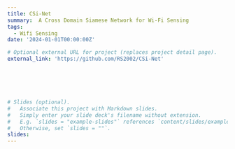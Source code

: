 ```yaml
---
title: CSi-Net
summary:  A Cross Domain Siamese Network for Wi-Fi Sensing
tags:
  - Wifi Sensing
date: '2024-01-01T00:00:00Z'

# Optional external URL for project (replaces project detail page).
external_link: 'https://github.com/RS2002/CSi-Net'






# Slides (optional).
#   Associate this project with Markdown slides.
#   Simply enter your slide deck's filename without extension.
#   E.g. `slides = "example-slides"` references `content/slides/example-slides.md`.
#   Otherwise, set `slides = ""`.
slides: 
---
```

